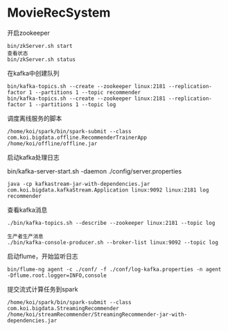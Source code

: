 # MovieRecSystem
开启zookeeper

```shell
bin/zkServer.sh start
查看状态
bin/zkServer.sh status
```

在kafka中创建队列

```
bin/kafka-topics.sh --create --zookeeper linux:2181 --replication-factor 1 --partitions 1 --topic recommender
bin/kafka-topics.sh --create --zookeeper linux:2181 --replication-factor 1 --partitions 1 --topic log
```

调度离线服务的脚本

```
/home/koi/spark/bin/spark-submit --class com.koi.bigdata.offline.RecommenderTrainerApp /home/koi/offline/offline.jar
```

启动kafka处理日志

bin/kafka-server-start.sh -daemon ./config/server.properties

```
java -cp kafkastream-jar-with-dependencies.jar  com.koi.bigdata.kafkaStream.Application linux:9092 linux:2181 log  recommender
```

查看kafka消息

```
./bin/kafka-topics.sh --describe --zookeeper linux:2181 --topic log

生产者生产消息
./bin/kafka-console-producer.sh --broker-list linux:9092 --topic log
```



启动flume，开始监听日志

```
bin/flume-ng agent -c ./conf/ -f ./conf/log-kafka.properties -n agent -Dflume.root.logger=INFO,console
```

提交流式计算任务到spark

```
/home/koi/spark/bin/spark-submit --class com.koi.bigdata.StreamingRecommender /home/koi/streamRecommender/StreamingRecommender-jar-with-dependencies.jar
```
